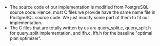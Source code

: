 * The source code of our implementation is modified from PostgreSQL source code. Hence, most C files we provide have the same name file in PostgreSQL source code. We just modify some part of them to fit our implementation.
* The C files that are totally written by us are query_split.c, query_split.h for query_split implementation, and lfh.c, lfh.h for the baseline "optimal plan optimizer".
